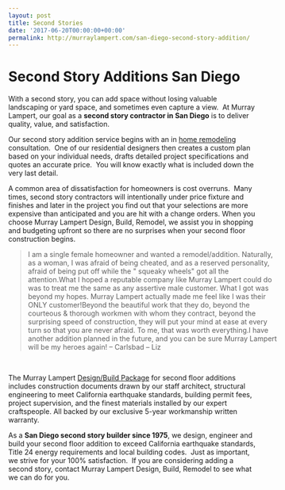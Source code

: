 ```yaml
---
layout: post
title: Second Stories
date: '2017-06-20T00:00:00+00:00'
permalink: http://murraylampert.com/san-diego-second-story-addition/
---
```

<h1 class="mainhead">Second Story Additions San Diego</h1>
With a second story, you can add space without losing valuable landscaping or yard space, and sometimes even capture a view.  At Murray Lampert, our goal as a <strong>second story contractor in San Diego</strong> is to deliver quality, value, and satisfaction.

Our second story addition service begins with an in <a href="http://murraylampert.com/">home remodeling</a> consultation.  One of our residential designers then creates a custom plan based on your individual needs, drafts detailed project specifications and quotes an accurate price.  You will know exactly what is included down the very last detail.

A common area of dissatisfaction for homeowners is cost overruns.  Many times, second story contractors will intentionally under price fixture and finishes and later in the project you find out that your selections are more expensive than anticipated and you are hit with a change orders. When you choose Murray Lampert Design, Build, Remodel, we assist you in shopping and budgeting upfront so there are no surprises when your second floor construction begins.
<blockquote style="width: 100%;">I am a single female homeowner and wanted a remodel/addition. Naturally, as a woman, I was afraid of being cheated, and as a reserved personality, afraid of being put off while the " squeaky wheels" got all the attention.What I hoped a reputable company like Murray Lampert could do was to treat me the same as any assertive male customer. What I got was beyond my hopes. Murray Lampert actually made me feel like I was their ONLY customer!Beyond the beautiful work that they do, beyond the courteous &amp; thorough workmen with whom they contract, beyond the surprising speed of construction, they will put your mind at ease at every turn so that you are never afraid. To me, that was worth everything.I have another addition planned in the future, and you can be sure Murray Lampert will be my heroes again!
<span class="author">– Carlsbad – Liz</span></blockquote>
&nbsp;

The Murray Lampert <a href="/san-diego-design-build-contractors/">Design/Build Package</a> for second floor additions includes construction documents drawn by our staff architect, structural engineering to meet California earthquake standards, building permit fees, project supervision, and the finest materials installed by our expert craftspeople. All backed by our exclusive 5-year workmanship written warranty.

As a <strong>San Diego second story builder since 1975</strong>, we design, engineer and build your second floor addition to exceed California earthquake standards, Title 24 energy requirements and local building codes.  Just as important, we strive for your 100% satisfaction.  If you are considering adding a second story, contact Murray Lampert Design, Build, Remodel to see what we can do for you.
